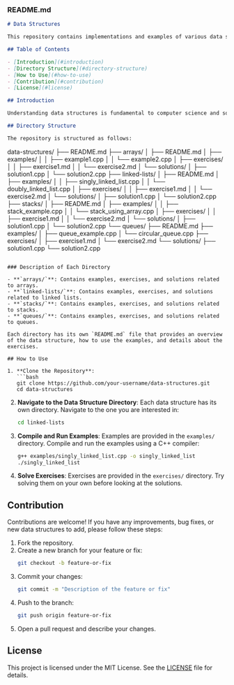 ### README.md

```markdown
# Data Structures

This repository contains implementations and examples of various data structures. It is organized to provide easy navigation and understanding of each data structure, along with exercises and solutions to practice your skills.

## Table of Contents

- [Introduction](#introduction)
- [Directory Structure](#directory-structure)
- [How to Use](#how-to-use)
- [Contribution](#contribution)
- [License](#license)

## Introduction

Understanding data structures is fundamental to computer science and software development. This repository aims to provide clear and practical examples of data structures, along with exercises to reinforce learning and solutions to verify your understanding.

## Directory Structure

The repository is structured as follows:

```
data-structures/
├── README.md
├── arrays/
│   ├── README.md
│   ├── examples/
│   │   ├── example1.cpp
│   │   └── example2.cpp
│   ├── exercises/
│   │   ├── exercise1.md
│   │   └── exercise2.md
│   └── solutions/
│       ├── solution1.cpp
│       └── solution2.cpp
├── linked-lists/
│   ├── README.md
│   ├── examples/
│   │   ├── singly_linked_list.cpp
│   │   └── doubly_linked_list.cpp
│   ├── exercises/
│   │   ├── exercise1.md
│   │   └── exercise2.md
│   └── solutions/
│       ├── solution1.cpp
│       └── solution2.cpp
├── stacks/
│   ├── README.md
│   ├── examples/
│   │   ├── stack_example.cpp
│   │   └── stack_using_array.cpp
│   ├── exercises/
│   │   ├── exercise1.md
│   │   └── exercise2.md
│   └── solutions/
│       ├── solution1.cpp
│       └── solution2.cpp
└── queues/
    ├── README.md
    ├── examples/
    │   ├── queue_example.cpp
    │   └── circular_queue.cpp
    ├── exercises/
    │   ├── exercise1.md
    │   └── exercise2.md
    └── solutions/
        ├── solution1.cpp
        └── solution2.cpp
```

### Description of Each Directory

- **`arrays/`**: Contains examples, exercises, and solutions related to arrays.
- **`linked-lists/`**: Contains examples, exercises, and solutions related to linked lists.
- **`stacks/`**: Contains examples, exercises, and solutions related to stacks.
- **`queues/`**: Contains examples, exercises, and solutions related to queues.

Each directory has its own `README.md` file that provides an overview of the data structure, how to use the examples, and details about the exercises.

## How to Use

1. **Clone the Repository**:
   ```bash
   git clone https://github.com/your-username/data-structures.git
   cd data-structures
   ```

2. **Navigate to the Data Structure Directory**:
   Each data structure has its own directory. Navigate to the one you are interested in:
   ```bash
   cd linked-lists
   ```

3. **Compile and Run Examples**:
   Examples are provided in the `examples/` directory. Compile and run the examples using a C++ compiler:
   ```bash
   g++ examples/singly_linked_list.cpp -o singly_linked_list
   ./singly_linked_list
   ```

4. **Solve Exercises**:
   Exercises are provided in the `exercises/` directory. Try solving them on your own before looking at the solutions.

## Contribution

Contributions are welcome! If you have any improvements, bug fixes, or new data structures to add, please follow these steps:

1. Fork the repository.
2. Create a new branch for your feature or fix:
   ```bash
   git checkout -b feature-or-fix
   ```
3. Commit your changes:
   ```bash
   git commit -m "Description of the feature or fix"
   ```
4. Push to the branch:
   ```bash
   git push origin feature-or-fix
   ```
5. Open a pull request and describe your changes.

## License

This project is licensed under the MIT License. See the [LICENSE](LICENSE) file for details.
```